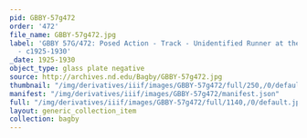 ```yaml
---
pid: GBBY-57g472
order: '472'
file_name: GBBY-57g472.jpg
label: 'GBBY 57G/472: Posed Action - Track - Unidentified Runner at the Starting Line
  - c1925-1930'
_date: 1925-1930
object_type: glass plate negative
source: http://archives.nd.edu/Bagby/GBBY-57g472.jpg
thumbnail: "/img/derivatives/iiif/images/GBBY-57g472/full/250,/0/default.jpg"
manifest: "/img/derivatives/iiif/images/GBBY-57g472/manifest.json"
full: "/img/derivatives/iiif/images/GBBY-57g472/full/1140,/0/default.jpg"
layout: generic_collection_item
collection: bagby
---
```

